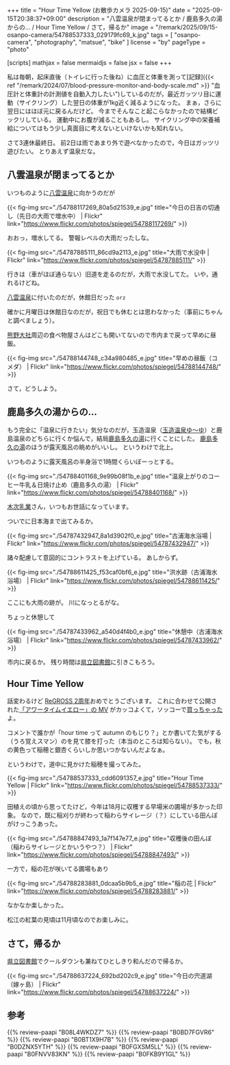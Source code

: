 +++
title = "Hour Time Yellow (お散歩カメラ 2025-09-15)"
date =  "2025-09-15T20:38:37+09:00"
description = "八雲温泉が閉まってるとか / 鹿島多久の湯からの... / Hour Time Yellow / さて，帰るか"
image = "/remark/2025/09/15-osanpo-camera/54788537333_029179fc69_k.jpg"
tags = [ "osanpo-camera", "photography", "matsue", "bike" ]
license = "by"
pageType = "photo"

[scripts]
  mathjax = false
  mermaidjs = false
  jsx = false
+++

私は毎朝，起床直後（トイレに行った後ね）に血圧と体重を測って[記録]({{< ref "/remark/2024/07/blood-pressure-monitor-and-body-scale.md" >}} "血圧計と体重計の計測値を自動入力したい")しているのだが，最近ガッツリ目に運動（サイクリング）した翌日の体重が1kg近く減るようになった。
まぁ，さらに翌日にはほぼ元に戻るんだけど。
今までそんなこと起こらなかったので結構ビックリしている。
運動中にお腹が減ることもあるし。
サイクリング中の栄養補給についてはもう少し真面目に考えないといけないかも知れない。

さて3連休最終日。
前2日は雨であまり外で遊べなかったので，今日はガッツリ遊びたい。
とりあえず温泉だな。

## 八雲温泉が閉まってるとか

いつものように[八雲温泉][八雲温泉ゆうあい熊野館]に向かうのだが

{{< fig-img src="./54788117269_80a5d21539_e.jpg" title="今日の日吉の切通し（先日の大雨で増水中） | Flickr" link="https://www.flickr.com/photos/spiegel/54788117269/" >}}

おおっ，増水してる。
警報レベルの大雨だったしな。

{{< fig-img src="./54787885111_86cd9a2113_e.jpg" title="大雨で水没中 | Flickr" link="https://www.flickr.com/photos/spiegel/54787885111/" >}}

行きは（車がほぼ通らない）旧道を走るのだが，大雨で水没してた。
いや，通れるけどね。

[八雲温泉][八雲温泉ゆうあい熊野館]に付いたのだが，休館日だった `orz`

確かに月曜日は休館日なのだが，祝日でも休むとは思わなかった（事前にちゃんと調べましょう）。

[熊野大社]周辺の食べ物屋さんはどこも開いてないので市内まで戻って早めに昼飯。

{{< fig-img src="./54788144748_c34a980485_e.jpg" title="早めの昼飯（コメダ） | Flickr" link="https://www.flickr.com/photos/spiegel/54788144748/" >}}

さて，どうしよう。

## 鹿島多久の湯からの...

もう完全に「温泉に行きたい」気分なのだが，玉造温泉（[玉造温泉ゆ～ゆ]）と鹿島温泉のどちらに行くか悩んで，結局[鹿島多久の湯]に行くことにした。
[鹿島多久の湯]のほうが露天風呂の眺めがいいし。
というわけで北上。

いつものように露天風呂の半身浴で1時間くらいぼーっとする。

{{< fig-img src="./54788401168_9e99b08f1b_e.jpg" title="温泉上がりのコーヒー牛乳＆日焼け止め（鹿島多久の湯） | Flickr" link="https://www.flickr.com/photos/spiegel/54788401168/" >}}

[木次乳業]さん，いつもお世話になっています。

ついでに日本海まで出てみるか。

{{< fig-img src="./54787432947_8a1d3902f0_e.jpg" title="古浦海水浴場 | Flickr" link="https://www.flickr.com/photos/spiegel/54787432947/" >}}

諸々配慮して意図的にコントラストを上げている。
あしからず。

{{< fig-img src="./54788611425_f53caf0bf6_e.jpg" title="洪水跡（古浦海水浴場） | Flickr" link="https://www.flickr.com/photos/spiegel/54788611425/" >}}

ここにも大雨の跡が。
川になっとるがな。

ちょっと休憩して

{{< fig-img src="./54787433962_a540d4f4b0_e.jpg" title="休憩中（古浦海水浴場） | Flickr" link="https://www.flickr.com/photos/spiegel/54787433962/" >}}

市内に戻るか。
残り時間は[県立図書館][島根県立図書館]に引きこもろう。

## Hour Time Yellow

話変わるけど [ReGROSS 2周年](https://www.youtube.com/watch?v=lXten0BT3ZE "【#ReGLOSS2周年】ReGLOSS 2nd Anniversary - YouTube")おめでとうございます。
これに合わせて公開された[「アワータイムイエロー」の MV](https://www.youtube.com/watch?v=TO4W5iUe4Jw "ReGLOSS 'アワータイムイエロー' OFFICIAL MV - YouTube") がカッコよくて，ソッコーで[買っちゃった](https://mora.jp/package/43000066/CVRD-624H/ "アワータイムイエロー／ReGLOSS｜音楽ダウンロード・音楽配信サイト　mora ～WALKMAN®公式ミュージックストア～")よ。

コメントで誰かが「hour time って autumn のもじり？」とか書いてた気がする（うろ覚えスマン）のを見て膝を打った（本当のところは知らない）。
でも，秋の黄色って稲穂と銀杏くらいしか思いつかないんだよなぁ。

というわけで，道中に見かけた稲穂を撮ってみた。

{{< fig-img src="./54788537333_cdd6091357_e.jpg" title="Hour Time Yellow | Flickr" link="https://www.flickr.com/photos/spiegel/54788537333/" >}}

田植えの頃から思ってたけど，今年は18月に収穫する早場米の圃場が多かった印象。
なので，既に稲刈りが終わって稲わらサイレージ（？）にしている田んぼがけっこうあった。

{{< fig-img src="./54788847493_1a7f147e77_e.jpg" title="収穫後の田んぼ（稲わらサイレージとかいうやつ？） | Flickr" link="https://www.flickr.com/photos/spiegel/54788847493/" >}}

一方で，稲の花が咲いてる圃場もあり

{{< fig-img src="./54788283881_0dcaa5b9b5_e.jpg" title="稲の花 | Flickr" link="https://www.flickr.com/photos/spiegel/54788283881/" >}}

なかなか楽しかった。

松江の紅葉の見頃は11月頃なのでお楽しみに。

## さて，帰るか

[県立図書館][島根県立図書館]でクールダウンも兼ねてひとしきり和んだので帰るか。

{{< fig-img src="./54788637224_692bd202c9_e.jpg" title="今日の宍道湖（嫁ヶ島） | Flickr" link="https://www.flickr.com/photos/spiegel/54788637224/" >}}

[日吉の切通し]: https://maps.app.goo.gl/XRLFXNkcWm6WdLc3A
[熊野大社]: http://www.kumanotaisha.or.jp/ "出雲國一之宮 熊野大社"
[八雲温泉ゆうあい熊野館]: https://www.kumanokan.jp/ "八雲温泉ゆうあい熊野館"
[鹿島多久の湯]: https://www.takunoyu.jp/ "【公式サイト】「鹿島 多久の湯」サウナ完備の日帰り温泉"
[木次乳業]: https://www.kisuki-milk.co.jp/ "木次乳業"
[古浦海水浴場]: https://maps.app.goo.gl/ndkMb4nG2zVz7WAu9
[島根県立図書館]: https://www.library.pref.shimane.lg.jp/ "島根県立図書館"
[玉造温泉ゆ～ゆ]: https://www.tama-yuuyu.com/ "玉造温泉ゆ～ゆ｜島根県松江市玉湯町"

## 参考

{{% review-paapi "B08L4WKDZ7" %}} <!-- PowerShot ZOOM -->
{{% review-paapi "B0BD7FGVR6" %}} <!-- GARMIN EDGE Explore 2 サイクルコンピュータ -->
{{% review-paapi "B0BT1X9H7B" %}} <!-- 日焼け止め ミストタイプ -->
{{% review-paapi "B0DZNX5YTH" %}} <!-- サクラミラージュ ReGLOSS -->
{{% review-paapi "B0FGXSM5LL" %}} <!-- ミッドサマーシトラス ReGLOSS -->
{{% review-paapi "B0FNVV83KN" %}} <!-- アワータイムイエロー Hour Time Yellow ReGLOSS -->
{{% review-paapi "B0FKB9Y1GL" %}} <!-- 落噺 おとしばなし 儒烏風亭らでん -->
